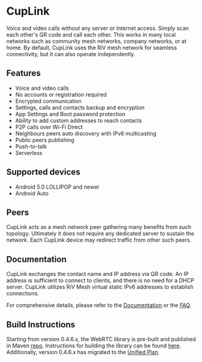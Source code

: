 # CupLink

Voice and video calls without any server or Internet access. Simply scan each other's QR code and call each other. This works in many local networks such as community mesh networks, company networks, or at home. By default, CupLink uses the RiV mesh network for seamless connectivity, but it can also operate independently.

## Features

- Voice and video calls
- No accounts or registration required
- Encrypted communication
- Settings, calls and contacts backup and encryption
- App Settings and Boot password protection
- Ability to add custom addresses to reach contacts
- P2P calls over Wi-Fi Direct
- Neighbours peers auto discovery with IPv6 multicasting
- Public peers publishing
- Push-to-talk
- Serverless

## Supported devices
- Android 5.0 LOLLIPOP and newer
- Android Auto

## Peers

CupLink acts as a mesh network peer gathering many benefits from such topology. Ultimately it does not require any dedicated server to sustain the network. Each CupLink device may redirect traffic
from other such peers.
## Documentation

CupLink exchanges the contact name and IP address via QR code. An IP address is sufficient to connect to clients, and there is no need for a DHCP server. CupLink utilizes RiV Mesh virtual static IPv6 addresses to establish connections.

For comprehensive details, please refer to the [Documentation](docs/Documentation.md) or the [FAQ](docs/faq.md).

## Build Instructions

Starting from version 0.4.6.x, the WebRTC library is pre-built and published in Maven [repo](https://github.com/RiV-chain/artifact). Instructions for building the library can be found [here](https://dev.to/ethand91/webrtc-for-beginners-part-55-building-the-webrtc-android-library-e8l). Additionally, version 0.4.6.x has migrated to the [Unified Plan](https://www.callstats.io/blog/what-is-unified-plan-and-how-will-it-affect-your-webrtc-development).